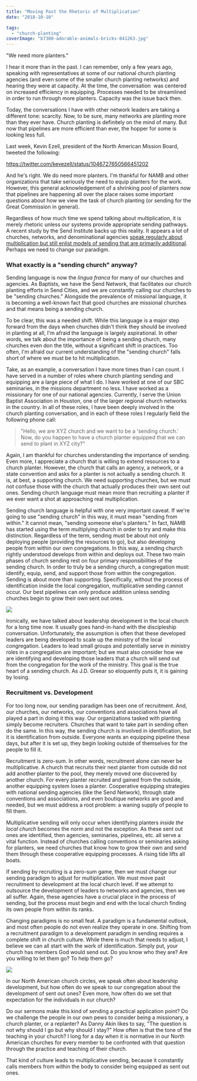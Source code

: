 ```yaml
---
title: "Moving Past the Rhetoric of Multiplication"
date: "2018-10-10"

tags: 
  - "church-planting"
coverImage: "b7300-adorable-animals-bricks-841263.jpg"
---
```


"We need more planters."

I hear it more than in the past. I can remember, only a few years ago, speaking with representatives at some of our national church planting agencies (and even some of the smaller church planting networks) and hearing they were at capacity. At the time, the conversation  was centered on increased efficiency in equipping. Processes needed to be streamlined in order to run through more planters. Capacity was the issue back then.

Today, the conversations I have with other network leaders are taking a different tone: scarcity. Now, to be sure, many networks are planting more than they ever have. Church planting is definitely on the mind of many. But now that pipelines are more efficient than ever, the hopper for some is looking less full.

Last week, Kevin Ezell, president of the North American Mission Board, tweeted the following:

https://twitter.com/kevezell/status/1046727650566451202

And he's right. We do need more planters. I'm thankful for NAMB and other organizations that take seriously the need to equip planters for the work. However, this general acknowledgement of a shrinking pool of planters now that pipelines are happening all over the place raises some important questions about how we view the task of church planting (or sending for the Great Commission in general).

Regardless of how much time we spend talking about multiplication, it is merely rhetoric unless our systems provide appropriate sending pathways. A recent study by the Send Institute backs up this reality. It appears a lot of churches, networks, and denominational agencies [speak regularly about multiplication but still enlist models of sending that are primarily additional](https://www.sendinstitute.org/church-planting-networks-focusing-multiplying-churches/). Perhaps we need to change our paradigm.

### What exactly is a "sending church" anyway?

Sending language is now the _lingua franca_ for many of our churches and agencies. As Baptists, we have the Send Network, that facilitates our church planting efforts in Send Cities, and we are constantly calling our churches to be "sending churches." Alongside the prevalence of missional language, it is becoming a well-known fact that good churches are missional churches and that means being a sending church.

To be clear, this was a needed shift. While this language is a major step forward from the days when churches didn't think they should be involved in planting at all, I'm afraid the language is largely aspirational. In other words, we talk about the importance of being a sending church, many churches even don the title, without a significant shift in practices. Too often, I'm afraid our current understanding of the "sending church" falls short of where we must be to hit multiplication.

Take, as an example, a conversation I have more times than I can count. I have served in a number of roles where church planting sending and equipping are a large piece of what I do. I have worked at one of our SBC seminaries, in the missions department no less. I have worked as a missionary for one of our national agencies. Currently, I serve the Union Baptist Association in Houston, one of the larger regional church networks in the country. In all of these roles, I have been deeply involved in the church planting conversation, and in each of these roles I regularly field the following phone call:

> "Hello, we are XYZ church and we want to be a 'sending church.' Now, do you happen to have a church planter equipped that we can send to plant in XYZ city?"

Again, I am thankful for churches understanding the importance of sending. Even more, I appreciate a church that is willing to extend resources to a church planter. However, the church that calls an agency, a network, or a state convention and asks for a planter is not actually a sending church. It is, at best, a supporting church. We need supporting churches, but we must not confuse those with the church that actually produces their own sent out ones. Sending church language must mean more than recruiting a planter if we ever want a shot at approaching real multiplication.

Sending church language is helpful with one very important caveat. If we're going to use "sending church" in this way, it must mean "sending from within." It cannot mean, "sending someone else's planters." In fact, NAMB has started using the term multiplying church in order to try and make this distinction. Regardless of the term, sending must be about not only deploying people (providing the resources to go), but also developing people from within our own congregations. In this way, a sending church rightly understood develops from within and deploys out. These two main phases of church sending rest on four primary responsibilities of the sending church. In order to truly be a sending church, a congregation must: identify, equip, send, and support those from within the congregation. Sending is about more than supporting. Specifically, without the process of identification inside the local congregation, multiplicative sending cannot occur. Our best pipelines can only produce addition unless sending churches begin to grow their own sent out ones.

![](images/68038-sending-church-defined.png)

Ironically, we have talked about leadership development in the local church for a long time now. It usually goes hand-in-hand with the discipleship conversation. Unfortunately, the assumption is often that these developed leaders are being developed to scale up the ministry of the local congregation. Leaders to lead small groups and potentially serve in ministry roles in a congregation are important; but we must also consider how we are identifying and developing those leaders that a church will send out from the congregation for the work of the ministry. This goal is the true heart of a sending church. As J.D. Greear so eloquently puts it, it is gaining by losing.

### Recruitment vs. Development

For too long now, our sending paradigm has been one of recruitment. And, our churches, our networks, our conventions and associations have all played a part in doing it this way. Our organizations tasked with planting simply become recruiters. Churches that want to take part in sending often do the same. In this way, the sending church is involved in identification, but it is identification from outside. Everyone wants an equipping pipeline these days, but after it is set up, they begin looking outside of themselves for the people to fill it.

Recruitment is zero-sum. In other words, recruitment alone can never be multiplicative. A church that recruits their next planter from outside did not add another planter to the pool, they merely moved one discovered by another church. For every planter recruited and gained from the outside, another equipping system loses a planter. Cooperative equipping strategies with national sending agencies (like the Send Network), through state conventions and associations, and even boutique networks are good and needed, but we must address a root problem: a waning supply of people to fill them.

Multiplicative sending will only occur when identifying planters _inside the local church_ becomes the norm and not the exception. As these sent out ones are identified, then agencies, seminaries, pipelines, etc. all serve a vital function. Instead of churches calling conventions or seminaries asking for planters, we need churches that know how to grow their own and send them through these cooperative equipping processes. A rising tide lifts all boats.

If sending by recruiting is a zero-sum game, then we must change our sending paradigm to adjust for multiplication. We must move past recruitment to development at the local church level. If we attempt to outsource the development of leaders to networks and agencies, then we all suffer. Again, these agencies have a crucial place in the process of sending, but the process must begin and end with the local church finding its own people from within its ranks.

Changing paradigms is no small feat. A paradigm is a fundamental outlook, and most often people do not even realize they operate in one. Shifting from a recruitment paradigm to a development paradigm in sending requires a complete shift in church culture. While there is much that needs to adjust, I believe we can all start with the work of identification. Simply put, your church has members God would send out. Do you know who they are? Are you willing to let them go? To help them go?

![](images/fe9e3-sending-circle-e1539108211738.png)

In our North American church circles, we speak often about leadership development, but how often do we speak to our congregation about the development of sent out ones? Even more, how often do we set that expectation for the individuals in our church?

Do our sermons make this kind of sending a practical application point? Do we challenge the people in our own pews to consider being a missionary, a church planter, or a replanter? As Danny Akin likes to say, "The question is not why should I go but why should I stay?" How often is that the tone of the teaching in your church? I long for a day when it is normative in our North American churches for every member to be confronted with that question through the practice and teaching of their church.

That kind of culture leads to multiplicative sending, because it constantly calls members from within the body to consider being equipped as sent out ones.
